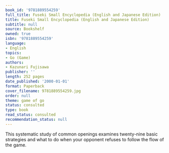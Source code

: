 ```yaml
---
book_id: '9781889554259'
full_title: Fuseki Small Encyclopedia (English and Japanese Edition)
title: Fuseki Small Encyclopedia (English and Japanese Edition)
subtitle: null
source: Bookshelf
owned: true
isbn: '9781889554259'
language:
- English
topics:
- Go (Game)
authors:
- Kazunari Fujisawa
publisher: ''
length: 252 pages
date_published: '2000-01-01'
format: Paperback
cover_filename: 9781889554259.jpg
order: null
theme: game of go
status: consulted
type: book
read_status: consulted
recommendation_status: null
---
```

This systematic study of common openings examines twenty-nine basic strategies and what to do when your opponent refuses to follow the flow of the game.
